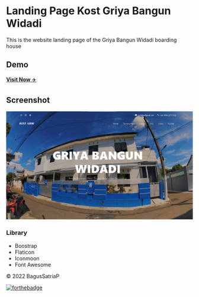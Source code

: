 # Landing Page Kost Griya Bangun Widadi
This is the website landing page of the Griya Bangun Widadi boarding house

## Demo
<a href="https://bagussp99.github.io/kostgbw/" target="_blank">**Visit Now** ✈️</a>

## Screenshot
![website screenshot](Screenshot%202022-11-17.png)

### Library

- Boostrap
- Flaticon
- Iconmoon
- Font Awesome

© 2022 BagusSatriaP

[![forthebadge](https://forthebadge.com/images/badges/built-with-love.svg)](https://bagussp.my.id)

